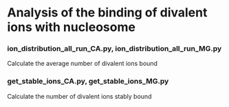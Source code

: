 # Analysis of the binding of divalent ions with nucleosome

### ion_distribution_all_run_CA.py, ion_distribution_all_run_MG.py

Calculate the average number of divalent ions bound

### get_stable_ions_CA.py, get_stable_ions_MG.py

Calculate the number of divalent ions stably bound


 





